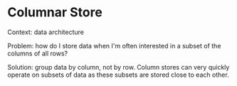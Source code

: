 Columnar Store
===

Context: data architecture

Problem: how do I store data when I'm often interested in a subset of the columns of all rows?

Solution: group data by column, not by row. Column stores can very quickly operate on subsets of data as these subsets are stored close to each other.
